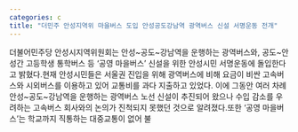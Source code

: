 ```yaml
---
categories: c
title: "더민주 안성지역위 마을버스 도입 안성공도강남역 광역버스 신설 서명운동 전개"
---
```

더불어민주당 안성시지역위원회는 안성~공도~강남역을 운행하는 광역버스와, 공도~안성간 고등학생 통학버스 등 ‘공영 마을버스’ 신설을 위한 안성시민 서명운동에 돌입한다고 밝혔다.현재 안성시민들은 서울권 진입을 위해 광역버스에 비해 요금이 비싼 고속버스와 시외버스를 이용하고 있어 교통비를 과다 지출하고 있었다. 이에 그동안 여러 차례 안성~공도~강남역을 운행하는 광역버스 노선 신설이 추진되어 왔으나 수입 감소를 우려하는 고속버스 회사와의 논의가 진척되지 못했던 것으로 알려졌다.또한 ‘공영 마을버스’는 학교까지 직통하는 대중교통이 없어 불